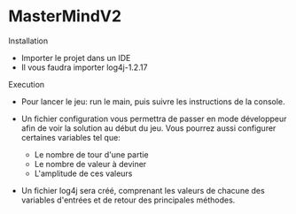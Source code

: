 # MasterMindV2


Installation
- Importer le projet dans un IDE
- Il vous faudra importer log4j-1.2.17

Execution
- Pour lancer le jeu: run le main, puis suivre les instructions de la console.

- Un fichier configuration vous permettra de passer en mode développeur afin de voir la solution au début du jeu. Vous pourrez aussi configurer certaines variables tel que: 
    - Le nombre de tour  d'une partie
    - Le nombre de valeur à deviner
    - L'amplitude de ces valeurs 

- Un fichier log4j sera créé, comprenant les valeurs de chacune des variables d'entrées et de retour des principales méthodes.